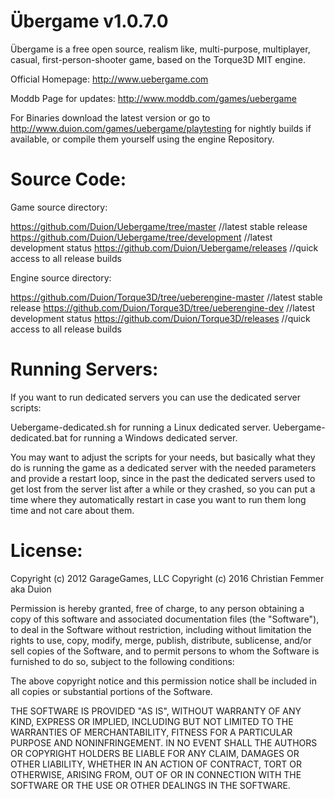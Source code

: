 Übergame v1.0.7.0
=================

Übergame is a free open source, realism like, multi-purpose,
multiplayer, casual, first-person-shooter game, based on the Torque3D MIT engine.

Official Homepage:
http://www.uebergame.com

Moddb Page for updates:
http://www.moddb.com/games/uebergame

For Binaries download the latest version or go to
http://www.duion.com/games/uebergame/playtesting
for nightly builds if available, or compile them yourself using the engine Repository.


Source Code:
=================

Game source directory: 

https://github.com/Duion/Uebergame/tree/master //latest stable release
https://github.com/Duion/Uebergame/tree/development //latest development status
https://github.com/Duion/Uebergame/releases //quick access to all release builds

Engine source directory: 

https://github.com/Duion/Torque3D/tree/ueberengine-master //latest stable release
https://github.com/Duion/Torque3D/tree/ueberengine-dev //latest development status
https://github.com/Duion/Torque3D/releases //quick access to all release builds


Running Servers:
=================

If you want to run dedicated servers you can use the dedicated server scripts:

Uebergame-dedicated.sh for running a Linux dedicated server.
Uebergame-dedicated.bat for running a Windows dedicated server.

You may want to adjust the scripts for your needs, but basically what they do
is running the game as a dedicated server with the needed parameters and provide
a restart loop, since in the past the dedicated servers used to get lost from
the server list after a while or they crashed, so you can put a time where they
automatically restart in case you want to run them long time and not care about them.


License:
=================
Copyright (c) 2012 GarageGames, LLC
Copyright (c) 2016 Christian Femmer aka Duion

Permission is hereby granted, free of charge, to any person obtaining a copy
of this software and associated documentation files (the "Software"), to
deal in the Software without restriction, including without limitation the
rights to use, copy, modify, merge, publish, distribute, sublicense, and/or
sell copies of the Software, and to permit persons to whom the Software is
furnished to do so, subject to the following conditions:

The above copyright notice and this permission notice shall be included in
all copies or substantial portions of the Software.

THE SOFTWARE IS PROVIDED "AS IS", WITHOUT WARRANTY OF ANY KIND, EXPRESS OR
IMPLIED, INCLUDING BUT NOT LIMITED TO THE WARRANTIES OF MERCHANTABILITY,
FITNESS FOR A PARTICULAR PURPOSE AND NONINFRINGEMENT. IN NO EVENT SHALL THE
AUTHORS OR COPYRIGHT HOLDERS BE LIABLE FOR ANY CLAIM, DAMAGES OR OTHER
LIABILITY, WHETHER IN AN ACTION OF CONTRACT, TORT OR OTHERWISE, ARISING
FROM, OUT OF OR IN CONNECTION WITH THE SOFTWARE OR THE USE OR OTHER DEALINGS
IN THE SOFTWARE.